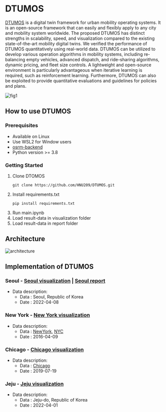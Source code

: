 # DTUMOS

[DTUMOS](https://github.com/HNU209/DTUMOS) is a digital twin framework for urban mobility operating systems. It is an open-source framework that can easily and flexibly apply to any city and mobility system worldwide. The proposed DTUMOS has distinct strengths in scalability, speed, and visualization compared to the existing state-of-the-art mobility digital twins.  We verified the performance of DTUMOS quantitatively using real-world data. DTUMOS can be utilized to develop various operation algorithms in mobility systems, including re-balancing empty vehicles, advanced dispatch, and ride-sharing algorithms, dynamic pricing, and fleet size controls. A lightweight and open-source environment is particularly advantageous when iterative learning is required, such as reinforcement learning. Furthermore, DTUMOS can also be exploited to provide quantitative evaluations and guidelines for policies and plans.

![fig1](https://user-images.githubusercontent.com/70340230/188314565-93bcc94c-2b07-4753-b7c5-db409758b1d6.png)

## How to use DTUMOS

### Prerequisites

- Available on Linux
- Use WSL2 for Window users
- [osrm-backend](https://github.com/Project-OSRM/osrm-backend)
- Python version >= 3.8

### Getting Started
1. Clone DTOMOS
    ```
    git clone https://github.com/HNU209/DTUMOS.git
    ```
2. Install requirements.txt  
    ```
    pip install requirements.txt
    ```
3. Run main.ipynb
4. Load result-data in visualization folder
5. Load result-data in report folder

## Architecture
![architecture](https://user-images.githubusercontent.com/70340230/187696367-cd93a438-1f86-4e41-9ee7-f0486584057f.png)

## Implementation of DTUMOS
### Seoul - [Seoul visualization](https://hnu209.github.io/Seoul-visualization/) | [Seoul report](https://hnu209.github.io/Seoul-report/)
- Data description: 
    - Data : Seoul, Republic of Korea
    - Date : 2022-04-08
### New York - [New York visualization](https://hnu209.github.io/NewYork-visualization/)   
- Data description:   
    - Data : [NewYork](https://www.kaggle.com/competitions/nyc-taxi-trip-duration/data), [NYC](https://www1.nyc.gov/site/tlc/about/tlc-trip-record-data.page)   
    - Date : 2016-04-09   
### Chicago - [Chicago visualization](https://hnu209.github.io/Chicago-visualization/)   
- Data description:   
    - Data : [Chicago](https://data.cityofchicago.org/Transportation/Taxi-Trips/wrvz-psew)   
    - Date : 2019-07-19   
### Jeju - [Jeju visualization](https://hnu209.github.io/Jeju-delivery-management-system/)
- Data description: 
    - Data : Jeju-do, Republic of Korea
    - Date : 2022-04-01
